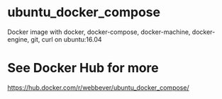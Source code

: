 # ubuntu_docker_compose
Docker image with docker, docker-compose, docker-machine, docker-engine, git, curl on ubuntu:16.04

# See Docker Hub for more
https://hub.docker.com/r/webbever/ubuntu_docker_compose/
